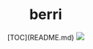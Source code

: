 <div align="center">
<h1>berri</h1>
[TOC](README.md)
<img src="https://img.shields.io/tokei/lines/github/jsines/berri">
</div>
